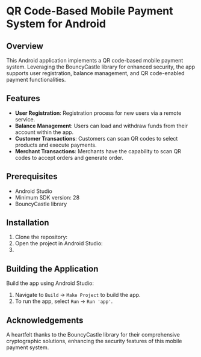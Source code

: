# QR Code-Based Mobile Payment System for Android

## Overview
This Android application implements a QR code-based mobile payment system. Leveraging the BouncyCastle library for enhanced security, the app supports user registration, balance management, and QR code-enabled payment functionalities.

## Features
- **User Registration**: Registration process for new users via a remote service.
- **Balance Management**: Users can load and withdraw funds from their account within the app.
- **Customer Transactions**: Customers can scan QR codes to select products and execute payments.
- **Merchant Transactions**: Merchants have the capability to scan QR codes to accept orders and generate order.

## Prerequisites
- Android Studio
- Minimum SDK version: 28
- BouncyCastle library

## Installation
1. Clone the repository:
2. Open the project in Android Studio:
3. 
## Building the Application
Build the app using Android Studio:
1. Navigate to `Build` -> `Make Project` to build the app.
2. To run the app, select `Run` -> `Run 'app'`.

## Acknowledgements
A heartfelt thanks to the BouncyCastle library for their comprehensive cryptographic solutions, enhancing the security features of this mobile payment system.
